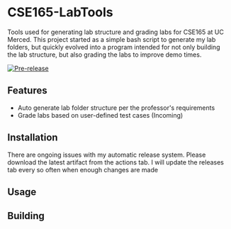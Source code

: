 

# CSE165-LabTools

Tools used for generating lab structure and grading labs for CSE165 at UC Merced. This project started as a simple bash script to generate my lab folders, but quickly evolved into a program intended for not only building the lab structure, but also grading the labs to improve demo times. 

[![Pre-release](https://github.com/CybrNight/CSE165-LabTools/actions/workflows/bleeding_edge.yml/badge.svg)](https://github.com/CybrNight/CSE165-LabTools/actions/workflows/bleeding_edge.yml)

## Features
 - Auto generate lab folder structure per the professor's requirements
 - Grade labs based on user-defined test cases (Incoming)

## Installation
 There are ongoing issues with my automatic release system. Please download the latest artifact from the actions tab. I will update the releases tab every so often when enough changes are made 

## Usage

## Building
